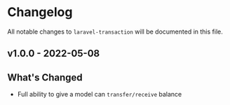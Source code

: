 # Changelog

All notable changes to `laravel-transaction` will be documented in this file.

## v1.0.0 - 2022-05-08

## What's Changed

- Full ability to give a model can `transfer/receive` balance
